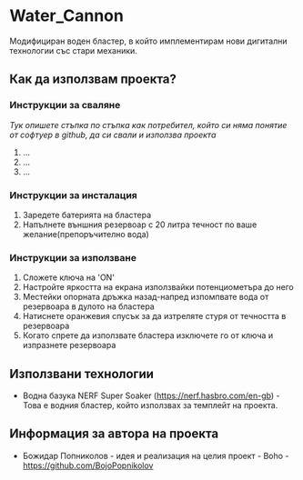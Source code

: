 # Water_Cannon

Модифициран воден бластер, в който имплементирам нови дигитални технологии със стари механики.

## Как да използвам проекта?

### Инструкции за сваляне
*Тук опишете стъпка по стъпка как потребител, който си няма понятие от софтуер в github, да си свали и използва проекта*

1) ...
2) ...
3) ...

### Инструкции за инсталация

1) Заредете батерията на бластера
2) Напълнете външния резервоар с 20 литра течност по ваше желание(препоръчително вода)

### Инструкции за използване

1) Сложете ключа на 'ON'
2) Настройте яркостта на екрана използвайки потенциометъра до него
3) Местейки опорната дръжка назад-напред изпомпвате вода от резервоара в дулото на бластера
4) Натиснете оранжевия спусък за да изтреляте стуря от течността в резервоара
5) Когато спрете да използвате бластера изключете го от ключа и изпразнете резервоара

## Използвани технологии

* Водна базука NERF Super Soaker (https://nerf.hasbro.com/en-gb) - Това е водния бластер, който използвах за темплейт на проекта.

## Информация за автора на проекта

* Божидар Попниколов - идея и реализация на целия проект - Boho - https://github.com/BojoPopnikolov
